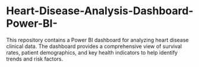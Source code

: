 # Heart-Disease-Analysis-Dashboard-Power-BI-
This repository contains a Power BI dashboard for analyzing heart disease clinical data. The dashboard provides a comprehensive view of survival rates, patient demographics, and key health indicators to help identify trends and risk factors.
